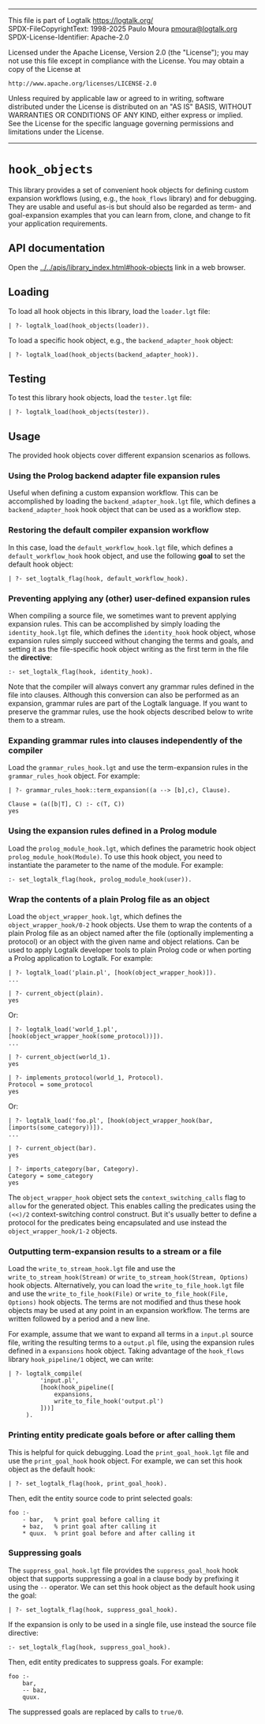 ________________________________________________________________________

This file is part of Logtalk <https://logtalk.org/>  
SPDX-FileCopyrightText: 1998-2025 Paulo Moura <pmoura@logtalk.org>  
SPDX-License-Identifier: Apache-2.0

Licensed under the Apache License, Version 2.0 (the "License");
you may not use this file except in compliance with the License.
You may obtain a copy of the License at

    http://www.apache.org/licenses/LICENSE-2.0

Unless required by applicable law or agreed to in writing, software
distributed under the License is distributed on an "AS IS" BASIS,
WITHOUT WARRANTIES OR CONDITIONS OF ANY KIND, either express or implied.
See the License for the specific language governing permissions and
limitations under the License.
________________________________________________________________________


`hook_objects`
==============

This library provides a set of convenient hook objects for defining custom
expansion workflows (using, e.g., the `hook_flows` library) and for debugging.
They are usable and useful as-is but should also be regarded as term- and
goal-expansion examples that you can learn from, clone, and change to fit
your application requirements.


API documentation
-----------------

Open the [../../apis/library_index.html#hook-objects](../../apis/library_index.html#hook-objects)
link in a web browser.


Loading
-------

To load all hook objects in this library, load the `loader.lgt` file:

	| ?- logtalk_load(hook_objects(loader)).

To load a specific hook object, e.g., the `backend_adapter_hook` object:

	| ?- logtalk_load(hook_objects(backend_adapter_hook)).


Testing
-------

To test this library hook objects, load the `tester.lgt` file:

	| ?- logtalk_load(hook_objects(tester)).


Usage
-----

The provided hook objects cover different expansion scenarios as follows.

### Using the Prolog backend adapter file expansion rules

Useful when defining a custom expansion workflow. This can be accomplished
by loading the `backend_adapter_hook.lgt` file, which defines a `backend_adapter_hook`
hook object that can be used as a workflow step.

### Restoring the default compiler expansion workflow

In this case, load the `default_workflow_hook.lgt` file, which defines a
`default_workflow_hook` hook object, and use the following **goal** to set
the default hook object:

	| ?- set_logtalk_flag(hook, default_workflow_hook).

### Preventing applying any (other) user-defined expansion rules

When compiling a source file, we sometimes want to prevent applying expansion
rules. This can be accomplished by simply loading the `identity_hook.lgt` file,
which defines the `identity_hook` hook object, whose expansion rules simply
succeed without changing the terms and goals, and setting it as the file-specific
hook object writing as the first term in the file the **directive**:

	:- set_logtalk_flag(hook, identity_hook).

Note that the compiler will always convert any grammar rules defined in the
file into clauses. Although this conversion can also be performed as an
expansion, grammar rules are part of the Logtalk language. If you want to
preserve the grammar rules, use the hook objects described below to write
them to a stream.

### Expanding grammar rules into clauses independently of the compiler

Load the `grammar_rules_hook.lgt` and use the term-expansion rules in the
`grammar_rules_hook` object. For example:

	| ?- grammar_rules_hook::term_expansion((a --> [b],c), Clause).

	Clause = (a([b|T], C) :- c(T, C))
	yes

### Using the expansion rules defined in a Prolog module

Load the `prolog_module_hook.lgt`, which defines the parametric hook
object `prolog_module_hook(Module)`. To use this hook object, you need to
instantiate the parameter to the name of the module. For example:

	:- set_logtalk_flag(hook, prolog_module_hook(user)).

### Wrap the contents of a plain Prolog file as an object

Load the `object_wrapper_hook.lgt`, which defines the `object_wrapper_hook/0-2`
hook objects. Use them to wrap the contents of a plain Prolog file as an
object named after the file (optionally implementing a protocol) or an object
with the given name and object relations. Can be used to apply Logtalk developer
tools to plain Prolog code or when porting a Prolog application to Logtalk. For
example:

	| ?- logtalk_load('plain.pl', [hook(object_wrapper_hook)]).
	...

	| ?- current_object(plain).
	yes

Or:

	| ?- logtalk_load('world_1.pl', [hook(object_wrapper_hook(some_protocol))]).
	...

	| ?- current_object(world_1).
	yes

	| ?- implements_protocol(world_1, Protocol).
	Protocol = some_protocol
	yes

Or:

	| ?- logtalk_load('foo.pl', [hook(object_wrapper_hook(bar,[imports(some_category))]).
	...

	| ?- current_object(bar).
	yes

	| ?- imports_category(bar, Category).
	Category = some_category
	yes

The `object_wrapper_hook` object sets the `context_switching_calls` flag to
`allow` for the generated object. This enables calling the predicates using
the `(<<)/2` context-switching control construct. But it's usually better to
define a protocol for the predicates being encapsulated and use instead the
`object_wrapper_hook/1-2` objects.

### Outputting term-expansion results to a stream or a file

Load the `write_to_stream_hook.lgt` file and use the `write_to_stream_hook(Stream)`
or `write_to_stream_hook(Stream, Options)` hook objects. Alternatively, you can
load the `write_to_file_hook.lgt` file and use the `write_to_file_hook(File)`
or `write_to_file_hook(File, Options)` hook objects. The terms are not
modified and thus these hook objects may be used at any point in an expansion
workflow. The terms are written followed by a period and a new line.

For example, assume that we want to expand all terms in a `input.pl` source
file, writing the resulting terms to a `output.pl` file, using the expansion
rules defined in a `expansions` hook object. Taking advantage of the `hook_flows`
library `hook_pipeline/1` object, we can write:

	| ?- logtalk_compile(
	         'input.pl',
	         [hook(hook_pipeline([
	             expansions,
	             write_to_file_hook('output.pl')
	         ]))]
	     ).

### Printing entity predicate goals before or after calling them

This is helpful for quick debugging. Load the `print_goal_hook.lgt` file and
use the `print_goal_hook` hook object. For example, we can set this hook
object as the default hook:

	| ?- set_logtalk_flag(hook, print_goal_hook).

Then, edit the entity source code to print selected goals:

	foo :-
		- bar,   % print goal before calling it
		+ baz,   % print goal after calling it
		* quux.  % print goal before and after calling it

### Suppressing goals

The `suppress_goal_hook.lgt` file provides the `suppress_goal_hook` hook
object that supports suppressing a goal in a clause body by prefixing it
using the `--` operator. We can set this hook object as the default hook
using the goal:

	| ?- set_logtalk_flag(hook, suppress_goal_hook).

If the expansion is only to be used in a single file, use instead the
source file directive:

	:- set_logtalk_flag(hook, suppress_goal_hook).

Then, edit entity predicates to suppress goals. For example:

	foo :-
		bar,
		-- baz,
		quux.

The suppressed goals are replaced by calls to `true/0`.
